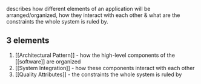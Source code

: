 describes how different elements of an application will be arranged/organized, how they interact with each other & what are the constraints the whole system is ruled by.

## 3 elements
1. [[Architectural Pattern]] - how the high-level components of the [[software]] are organized
2. [[System Integration]] - how these components interact with each other
3. [[Quality Attributes]] - the constraints the whole system is ruled by